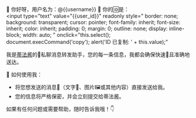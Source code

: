 🎉 你好呀，用户名为：@{{username}} 🤗 你的🆔是：  
<input 
  type="text" 
  value="{{user_id}}" 
  readonly 
  style="
    border: none; 
    background: transparent; 
    cursor: pointer; 
    font-family: inherit; 
    font-size: inherit; 
    color: inherit;
    padding: 0;
    margin: 0;
    outline: none;
    display: inline-block;
    width: auto;
  "
  onclick="this.select(); document.execCommand('copy'); alert('ID 已复制: ' + this.value);"
>  

我是[蒂法酱](https://img.110014.xyz/file/1740750110036_tifa.jpg)的🤖私聊消息转发助手，您的每一条信息，我都会确保快速🚀且准确地送达。  

🌈 如何使用我：  
- 将您想发送的消息💌（文字💬、图片🖼或其他内容）直接发送给我。  
- 您的信息将严格保密，并会立刻提交给蒂法酱。  

如果有任何问题或需要帮助，随时告诉我哦！👇  
